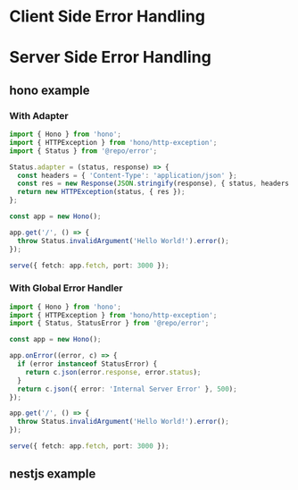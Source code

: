# Client Side Error Handling

# Server Side Error Handling

## hono example

### With Adapter

```typescript
import { Hono } from 'hono';
import { HTTPException } from 'hono/http-exception';
import { Status } from '@repo/error';

Status.adapter = (status, response) => {
  const headers = { 'Content-Type': 'application/json' };
  const res = new Response(JSON.stringify(response), { status, headers });
  return new HTTPException(status, { res });
};

const app = new Hono();

app.get('/', () => {
  throw Status.invalidArgument('Hello World!').error();
});

serve({ fetch: app.fetch, port: 3000 });
```

### With Global Error Handler

```typescript
import { Hono } from 'hono';
import { HTTPException } from 'hono/http-exception';
import { Status, StatusError } from '@repo/error';

const app = new Hono();

app.onError((error, c) => {
  if (error instanceof StatusError) {
    return c.json(error.response, error.status);
  }
  return c.json({ error: 'Internal Server Error' }, 500);
});

app.get('/', () => {
  throw Status.invalidArgument('Hello World!').error();
});

serve({ fetch: app.fetch, port: 3000 });
```

## nestjs example
